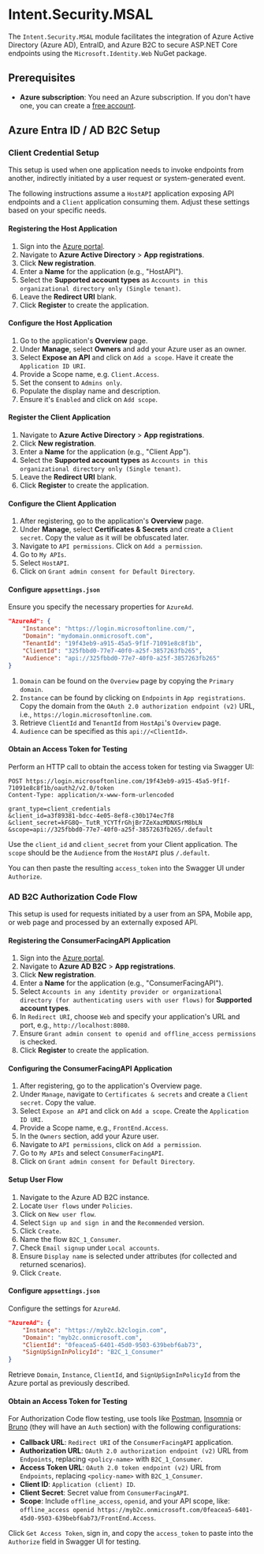 # Intent.Security.MSAL

The `Intent.Security.MSAL` module facilitates the integration of Azure Active Directory (Azure AD), EntraID, and Azure B2C to secure ASP.NET Core endpoints using the `Microsoft.Identity.Web` NuGet package.

## Prerequisites

- **Azure subscription**: You need an Azure subscription. If you don't have one, you can create a [free account](https://azure.microsoft.com/free/).

## Azure Entra ID / AD B2C Setup

### Client Credential Setup

This setup is used when one application needs to invoke endpoints from another, indirectly initiated by a user request or system-generated event.

The following instructions assume a `HostAPI` application exposing API endpoints and a `Client` application consuming them. Adjust these settings based on your specific needs.

#### Registering the Host Application

1. Sign into the [Azure portal](https://portal.azure.com).
2. Navigate to **Azure Active Directory** > **App registrations**.
3. Click **New registration**.
4. Enter a **Name** for the application (e.g., "HostAPI").
5. Select the **Supported account types** as `Accounts in this organizational directory only (Single tenant)`.
6. Leave the **Redirect URI** blank.
7. Click **Register** to create the application.

#### Configure the Host Application

1. Go to the application's **Overview** page.
2. Under **Manage**, select **Owners** and add your Azure user as an owner.
3. Select **Expose an API** and click on `Add a scope`. Have it create the `Application ID URI`.
4. Provide a Scope name, e.g. `Client.Access`.
5. Set the consent to `Admins only`.
6. Populate the display name and description.
7. Ensure it's `Enabled` and click on `Add scope`.

#### Register the Client Application

1. Navigate to **Azure Active Directory** > **App registrations**.
2. Click **New registration**.
3. Enter a **Name** for the application (e.g., "Client App").
4. Select the **Supported account types** as `Accounts in this organizational directory only (Single tenant)`.
5. Leave the **Redirect URI** blank.
6. Click **Register** to create the application.

#### Configure the Client Application

1. After registering, go to the application's **Overview** page.
2. Under **Manage**, select **Certificates & Secrets** and create a `Client secret`. Copy the value as it will be obfuscated later.
3. Navigate to `API permissions`. Click on `Add a permission`.
4. Go to `My APIs`.
5. Select `HostAPI`.
6. Click on `Grant admin consent for Default Directory`.

#### Configure `appsettings.json`

Ensure you specify the necessary properties for `AzureAd`.

```json
"AzureAd": {
    "Instance": "https://login.microsoftonline.com/",
    "Domain": "mydomain.onmicrosoft.com",
    "TenantId": "19f43eb9-a915-45a5-9f1f-71091e8c8f1b",
    "ClientId": "325fbbd0-77e7-40f0-a25f-3857263fb265",
    "Audience": "api://325fbbd0-77e7-40f0-a25f-3857263fb265"
}
```

1. `Domain` can be found on the `Overview` page by copying the `Primary domain`.
2. `Instance` can be found by clicking on `Endpoints` in `App registrations`. Copy the domain from the `OAuth 2.0 authorization endpoint (v2)` URL, i.e., `https://login.microsoftonline.com`.
3. Retrieve `ClientId` and `TenantId` from `HostApi`'s `Overview` page.
4. `Audience` can be specified as this `api://<ClientId>`.

#### Obtain an Access Token for Testing

Perform an HTTP call to obtain the access token for testing via Swagger UI:

```http
POST https://login.microsoftonline.com/19f43eb9-a915-45a5-9f1f-71091e8c8f1b/oauth2/v2.0/token
Content-Type: application/x-www-form-urlencoded

grant_type=client_credentials
&client_id=a3f89381-bdcc-4e05-8ef8-c30b174ec7f8
&client_secret=kFG8Q~_TutR_YCYTfrGhjBr7ZeXazMDNXSrM8bLN
&scope=api://325fbbd0-77e7-40f0-a25f-3857263fb265/.default
```

Use the `client_id` and `client_secret` from your Client application. The `scope` should be the `Audience` from the `HostAPI` plus `/.default`.

You can then paste the resulting `access_token` into the Swagger UI under `Authorize`.

### AD B2C Authorization Code Flow

This setup is used for requests initiated by a user from an SPA, Mobile app, or web page and processed by an externally exposed API.

#### Registering the ConsumerFacingAPI Application

1. Sign into the [Azure portal](https://portal.azure.com).
2. Navigate to **Azure AD B2C** > **App registrations**.
3. Click **New registration**.
4. Enter a **Name** for the application (e.g., "ConsumerFacingAPI").
5. Select `Accounts in any identity provider or organizational directory (for authenticating users with user flows)` for **Supported account types**.
6. In `Redirect URI`, choose `Web` and specify your application's URL and port, e.g., `http://localhost:8080`.
7. Ensure `Grant admin consent to openid and offline_access permissions` is checked.
8. Click **Register** to create the application.

#### Configuring the ConsumerFacingAPI Application

1. After registering, go to the application's Overview page.
2. Under `Manage`, navigate to `Certificates & secrets` and create a `Client secret`. Copy the value.
3. Select `Expose an API` and click on `Add a scope`. Create the `Application ID URI`.
4. Provide a Scope name, e.g., `FrontEnd.Access`.
5. In the `Owners` section, add your Azure user.
6. Navigate to `API permissions`, click on `Add a permission`.
7. Go to `My APIs` and select `ConsumerFacingAPI`.
8. Click on `Grant admin consent for Default Directory`.

#### Setup User Flow

1. Navigate to the Azure AD B2C instance.
2. Locate `User flows` under `Policies`.
3. Click on `New user flow`.
4. Select `Sign up and sign in` and the `Recommended` version.
5. Click `Create`.
6. Name the flow `B2C_1_Consumer`.
7. Check `Email signup` under `Local accounts`.
8. Ensure `Display name` is selected under attributes (for collected and returned scenarios).
9. Click `Create`.

#### Configure `appsettings.json`

Configure the settings for `AzureAd`.

```json
"AzureAd": {
    "Instance": "https://myb2c.b2clogin.com",
    "Domain": "myb2c.onmicrosoft.com",
    "ClientId": "0feacea5-6401-45d0-9503-639bebf6ab73",
    "SignUpSignInPolicyId": "B2C_1_Consumer"
}
```

Retrieve `Domain`, `Instance`, `ClientId`, and `SignUpSignInPolicyId` from the Azure portal as previously described.

#### Obtain an Access Token for Testing

For Authorization Code flow testing, use tools like [Postman](https://www.postman.com/downloads/), [Insomnia](https://insomnia.rest/) or [Bruno](https://www.usebruno.com/downloads) (they will have an `Auth` section) with the following configurations:

- **Callback URL**: `Redirect URI` of the `ConsumerFacingAPI` application.
- **Authorization URL**: `OAuth 2.0 authorization endpoint (v2)` URL from `Endpoints`, replacing `<policy-name>` with `B2C_1_Consumer`.
- **Access Token URL**: `OAuth 2.0 token endpoint (v2)` URL from `Endpoints`, replacing `<policy-name>` with `B2C_1_Consumer`.
- **Client ID**: `Application (client) ID`.
- **Client Secret**: Secret value from `ConsumerFacingAPI`.
- **Scope**: Include `offline_access`, `openid`, and your API scope, like: `offline_access openid https://myb2c.onmicrosoft.com/0feacea5-6401-45d0-9503-639bebf6ab73/FrontEnd.Access`.

Click `Get Access Token`, sign in, and copy the `access_token` to paste into the `Authorize` field in Swagger UI for testing.
